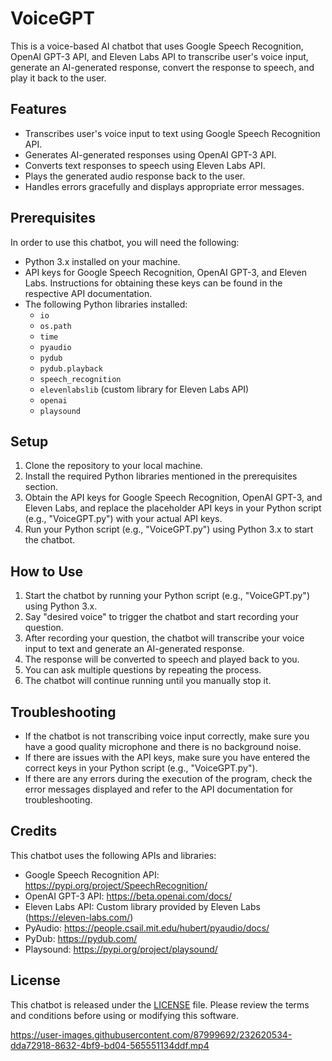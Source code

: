 # VoiceGPT 

This is a voice-based AI chatbot that uses Google Speech Recognition, OpenAI GPT-3 API, and Eleven Labs API to transcribe user's voice input, generate an AI-generated response, convert the response to speech, and play it back to the user.

## Features

- Transcribes user's voice input to text using Google Speech Recognition API.
- Generates AI-generated responses using OpenAI GPT-3 API.
- Converts text responses to speech using Eleven Labs API.
- Plays the generated audio response back to the user.
- Handles errors gracefully and displays appropriate error messages.

## Prerequisites

In order to use this chatbot, you will need the following:

- Python 3.x installed on your machine.
- API keys for Google Speech Recognition, OpenAI GPT-3, and Eleven Labs. Instructions for obtaining these keys can be found in the respective API documentation.
- The following Python libraries installed:
  - `io`
  - `os.path`
  - `time`
  - `pyaudio`
  - `pydub`
  - `pydub.playback`
  - `speech_recognition`
  - `elevenlabslib` (custom library for Eleven Labs API)
  - `openai`
  - `playsound`

## Setup

1. Clone the repository to your local machine.
2. Install the required Python libraries mentioned in the prerequisites section.
3. Obtain the API keys for Google Speech Recognition, OpenAI GPT-3, and Eleven Labs, and replace the placeholder API keys in your Python script (e.g., "VoiceGPT.py") with your actual API keys.
4. Run your Python script (e.g., "VoiceGPT.py") using Python 3.x to start the chatbot.

## How to Use

1. Start the chatbot by running your Python script (e.g., "VoiceGPT.py") using Python 3.x.
2. Say "desired voice" to trigger the chatbot and start recording your question.
3. After recording your question, the chatbot will transcribe your voice input to text and generate an AI-generated response.
4. The response will be converted to speech and played back to you.
5. You can ask multiple questions by repeating the process.
6. The chatbot will continue running until you manually stop it.

## Troubleshooting

- If the chatbot is not transcribing voice input correctly, make sure you have a good quality microphone and there is no background noise.
- If there are issues with the API keys, make sure you have entered the correct keys in your Python script (e.g., "VoiceGPT.py").
- If there are any errors during the execution of the program, check the error messages displayed and refer to the API documentation for troubleshooting.

## Credits

This chatbot uses the following APIs and libraries:

- Google Speech Recognition API: https://pypi.org/project/SpeechRecognition/
- OpenAI GPT-3 API: https://beta.openai.com/docs/
- Eleven Labs API: Custom library provided by Eleven Labs (https://eleven-labs.com/)
- PyAudio: https://people.csail.mit.edu/hubert/pyaudio/docs/
- PyDub: https://pydub.com/
- Playsound: https://pypi.org/project/playsound/

## License

This chatbot is released under the [LICENSE](LICENSE) file. Please review the terms and conditions before using or modifying this software.

https://user-images.githubusercontent.com/87999692/232620534-dda72918-8632-4bf9-bd04-565551134ddf.mp4

